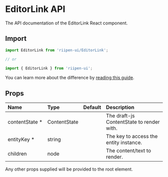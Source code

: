 <!--- This documentation is automatically generated, do not try to edit it. -->

# EditorLink API

<p class="description">The API documentation of the EditorLink React component.</p>

## Import

```js
import EditorLink from 'riipen-ui/EditorLink';

// or

import { EditorLink } from 'riipen-ui';
```

You can learn more about the difference by [reading this guide](/guides/bundle-size).

## Props

| Name | Type | Default | Description |
|:-----|:-----|:--------|:------------|
| <span class="prop-name required">contentState&nbsp;*</span> | <span class="prop-type">ContentState</span> |  | The draft-js ContentState to render with. |
| <span class="prop-name required">entityKey&nbsp;*</span> | <span class="prop-type">string</span> |  | The key to access the entity instance. |
| <span class="prop-name">children</span> | <span class="prop-type">node</span> |  | The content/text to render. |


Any other props supplied will be provided to the root element.